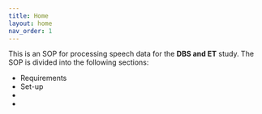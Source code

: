 ```yaml
---
title: Home
layout: home
nav_order: 1
---
```


This is an SOP for processing speech data for the **DBS and ET** study. The SOP is divided into the following sections:
* Requirements
* Set-up
* 
* 


